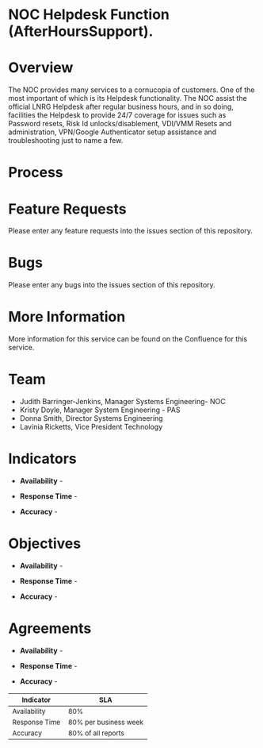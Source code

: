 # NOC Helpdesk Function (AfterHoursSupport).

# Overview

The NOC provides many services to a cornucopia of customers. One of the most important of which is its Helpdesk functionality. The NOC assist the official LNRG Helpdesk after regular business hours, and in so doing, facilities the Helpdesk to provide 24/7 coverage for issues such as Password resets, Risk Id unlocks/disablement, VDI/VMM Resets and administration, VPN/Google Authenticator setup assistance and troubleshooting just to name a few.

# Process



# Feature Requests
Please enter any feature requests into the issues section of this repository.

# Bugs
Please enter any bugs into the issues section of this repository.

# More Information
More information for this service can be found on the Confluence for this service.

# Team
* Judith Barringer-Jenkins, Manager Systems Engineering- NOC
* Kristy Doyle, Manager System Engineering - PAS
* Donna Smith, Director Systems Engineering
* Lavinia Ricketts, Vice President Technology

# Indicators

* **Availability** - 
* **Response Time** -

* **Accuracy** - 

# Objectives

* **Availability** - 

* **Response Time** - 

* **Accuracy** - 

# Agreements

* **Availability** - 

* **Response Time** - 

* **Accuracy** - 

|<sub>Indicator</sub>|<sub>SLA</sub>|
| ------ | ------ |
|<sub>Availability</sub>|<sub>80%</sub>|
|<sub>Response Time</sub>|<sub>80% per business week</sub>|
|<sub>Accuracy</sub>|<sub>80% of all reports</sub>|
